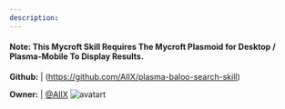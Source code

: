 ```yaml
---
description: 
---
```

#### Note: This Mycroft Skill Requires The Mycroft Plasmoid for Desktop / Plasma-Mobile To Display Results.

**Github:** | (https://github.com/AIIX/plasma-baloo-search-skill)

**Owner:** | [@AIIX](https://github.com/AIIX) ![avatart](https://avatars3.githubusercontent.com/u/19663666?v=4)

